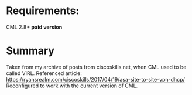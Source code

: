 # Requirements:  
CML 2.8+ **paid version**

# Summary
Taken from my archive of posts from ciscoskills.net, when CML used to be called VIRL.
Referenced article: https://ryansrealm.com/ciscoskills/2017/04/19/asa-site-to-site-vpn-dhcp/
Reconfigured to work with the current version of CML.

